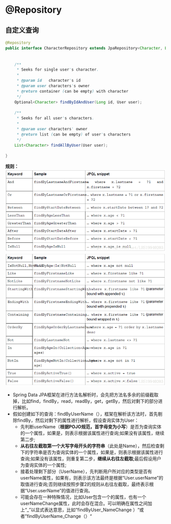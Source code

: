 # @Repository

## 自定义查询
```java
@Repository
public interface CharacterRepository extends JpaRepository<Character, Long> {


    /**
     * Seeks for single user's character.
     *
     * @param id   character's id
     * @param user characters's owner
     * @return container (can be empty) with character
     */
    Optional<Character> findByIdAndUser(Long id, User user);

    /**
     * Seeks for all user's characters.
     *
     * @param user characters' owner
     * @return list (can be empty) of user's characters
     */
    List<Character> findAllByUser(User user);

}
```

**规则：**
![](2022-11-20-10-19-43.png)
![](2022-11-20-10-21-35.png)

* Spring Data JPA框架在进行方法名解析时，会先把方法名多余的前缀截取掉，比如find，findBy，read，readBy，get，getBy，然后对剩下的部分进行解析。
* 假如创建如下的查询：findByUserName（），框架在解析该方法时，首先剔除findBy，然后对剩下的属性进行解析，假设查询实体为User：
  * 先判断userName（**根据POJO规范，首字母变为小写**）是否为查询实体的一个属性，如果是，则表示根据该属性进行查询;如果没有该属性，继续第二步;
  * **从右往左截取第一个大写字母开头的字符串**（此处是Name），然后检查剩下的字符串是否为查询实体的一个属性，如果是，则表示根据该属性进行查询;如果没有该属性，则重复第二步，**继续从右往左截取**;最后假设用户为查询实体的一个属性;
  * 接着处理剩下部分（UserName），先判断用户所对应的类型是否有userName属性，如果有，则表示该方法最终是根据“User.userName”的取值进行查询;否则继续按照步骤2的规则从右往左截取，最终表示根据“User.userName”的值进行查询。
  * 可能会存在一种特殊情况，比如User包含一个的属性，也有一个userNameChange属性，此时会存在混合。可以明确在属性之间加上“_”以显式表达意思，比如“findByUser_NameChange ）“或者”findByUserName_Change（）“